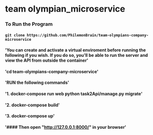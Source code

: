 # team olympian_microservice

### To Run the Program

#### `git clone https://github.com/PhilemonBrain/team-olympians-company-microservice` 

#### 'You can create and activate a virtual enviroment before running the following if you wish. If you do so, you'll be able to run the server and view the API from outside the container'

#### 'cd team-olympians-company-microservice'

#### 'RUN the following commands'

#### '1. docker-compose run web python task2Api/manage.py migrate'

#### '2. docker-compose build'

#### '3. docker-compose up'

#### '#### Then open "http://127.0.0.1:8000/" in your browser'
